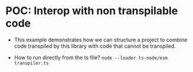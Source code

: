 # POC: Interop with non transpilable code
- This example demonstrates how we can structure a project to combine code transpiled by this library with code that cannot be transpiled.

- How to run directly from the ts file?
`node --loader ts-node/esm transpiler.ts` 

